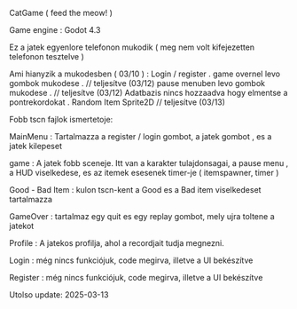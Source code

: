CatGame (  feed the meow! )

Game engine : Godot 4.3

Ez a jatek egyenlore telefonon mukodik ( meg nem volt kifejezetten telefonon tesztelve ) 

Ami hianyzik a mukodesben ( 03/10 ) :
  Login / register .
  game overnel levo gombok mukodese . // teljesítve (03/12)
  pause menuben levo gombok mukodese . // teljesítve (03/12)
  Adatbazis nincs hozzaadva hogy elmentse a pontrekordokat . 
  Random Item Sprite2D // teljesítve (03/13)

Fobb tscn fajlok ismertetoje: 

  MainMenu : Tartalmazza a register / login gombot, a jatek gombot , es a jatek kilepeset

  game : A jatek fobb sceneje. Itt van a karakter tulajdonsagai, a pause menu , a HUD viselkedese, es az itemek esesenek timer-je ( itemspawner, timer ) 

  Good - Bad Item : kulon tscn-kent a Good es a Bad item viselkedeset tartalmazza

  GameOver : tartalmaz egy quit es egy replay gombot, mely ujra toltene a jatekot 

  Profile : A jatekos profilja, ahol a recordjait tudja megnezni.

  Login : még nincs funkciójuk, code megirva, illetve a UI bekészítve  

  Register : még nincs funkciójuk, code megirva, illetve a UI bekészítve


Utolso update: 2025-03-13
  
